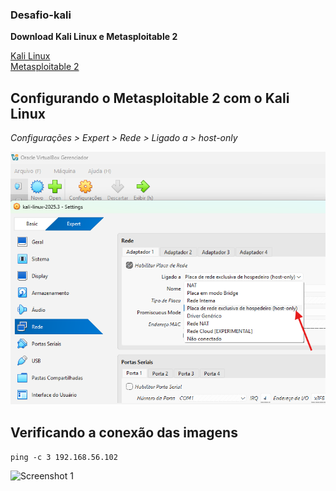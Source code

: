 ### Desafio-kali

**Download Kali Linux e Metasploitable 2**

[Kali Linux](https://www.kali.org/)  
[Metasploitable 2](https://sourceforge.net/projects/metasploitable2/files/metasploitable-linux-2.0.0.zip/download)


## Configurando o Metasploitable 2 com o Kali Linux

_Configurações > Expert > Rede > Ligado a > host-only_

<img src="https://github.com/LipehSanttos/desafio-kali-dio/blob/main/images/snap01.png" alt ="Screenshot 1" width="650">

## Verificando a conexão das imagens
```ping -c 3 192.168.56.102```   

<img src="https://github.com/LipehSanttos/desafio-kali-dio/blob/main/images/snap02.png" alt ="Screenshot 1" width="650">


